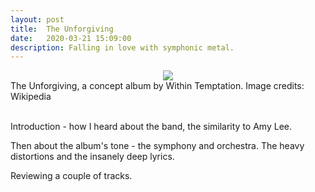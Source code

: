 ```yaml
---
layout: post
title:  The Unforgiving
date:   2020-03-21 15:09:00
description: Falling in love with symphonic metal.
---
```


<div class="img_row">
    <center> <img src="{{ site.baseurl }}/assets/img/unforgiving.jpg"> </center>
</div> 
<div class="col three caption">
    The Unforgiving, a concept album by Within Temptation. Image credits: Wikipedia
</div>
<br>

Introduction - how I heard about the band, the similarity to Amy Lee. 

Then about the album's tone - the symphony and orchestra. The heavy distortions and the insanely deep lyrics. 

Reviewing a couple of tracks.  



